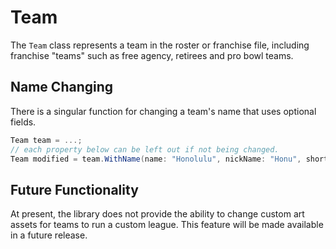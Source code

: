 # Team

The `Team` class represents a team in the roster or franchise file, including franchise "teams" such as free agency, retirees and pro bowl teams.

## Name Changing

There is a singular function for changing a team's name that uses optional fields.

```c#
Team team = ...;
// each property below can be left out if not being changed.
Team modified = team.WithName(name: "Honolulu", nickName: "Honu", shortName: "HON", otherName: "Honu");
```

## Future Functionality

At present, the library does not provide the ability to change custom art assets for teams to run a custom league.  This feature will be made available in a future release.